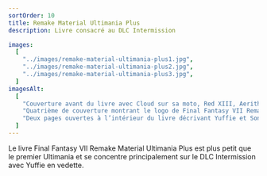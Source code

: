 ```yaml
---
sortOrder: 10
title: Remake Material Ultimania Plus
description: Livre consacré au DLC Intermission

images:
  [
    "../images/remake-material-ultimania-plus1.jpg",
    "../images/remake-material-ultimania-plus2.jpg",
    "../images/remake-material-ultimania-plus3.jpg",
  ]
imagesAlt:
  [
    "Couverture avant du livre avec Cloud sur sa moto, Red XIII, Aerith, Barret et Tifa regardant tous l’horizon.",
    "Quatrième de couverture montrant le logo de Final Fantasy VII Remake.",
    "Deux pages ouvertes à l’intérieur du livre décrivant Yuffie et Sonon.",
  ]
---
```


Le livre Final Fantasy VII Remake Material Ultimania Plus est plus petit que le premier Ultimania et se concentre principalement sur le DLC Intermission avec Yuffie en vedette.
